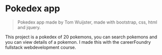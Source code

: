 # Pokedex app
> Pokedex app made by Tom Wuijster, made with bootstrap, css, html and jquery.

This project is a pokedex of 20 pokemons, you can search pokemons and you can view details of a pokemon.
I made this with the careerFoundry fullstack webdevelopment course.
